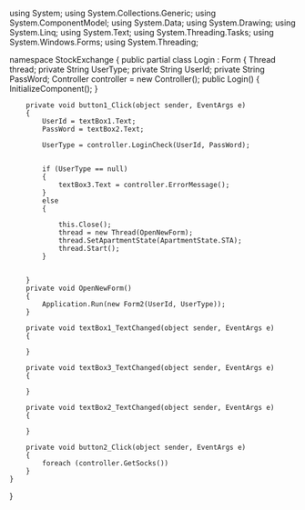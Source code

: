 using System;
using System.Collections.Generic;
using System.ComponentModel;
using System.Data;
using System.Drawing;
using System.Linq;
using System.Text;
using System.Threading.Tasks;
using System.Windows.Forms;
using System.Threading;

namespace StockExchange
{
    public partial class Login : Form
    {
        Thread thread;
        private String UserType;
        private String UserId;
        private String PassWord;
        Controller controller = new Controller();
        public Login()
        {
            InitializeComponent();
        }

        private void button1_Click(object sender, EventArgs e)
        {
            UserId = textBox1.Text;
            PassWord = textBox2.Text;
            
            UserType = controller.LoginCheck(UserId, PassWord);


            if (UserType == null) 
            {
                textBox3.Text = controller.ErrorMessage();
            }
            else
            {

                this.Close();
                thread = new Thread(OpenNewForm);
                thread.SetApartmentState(ApartmentState.STA);
                thread.Start();
            }


        }
        private void OpenNewForm()
        {
            Application.Run(new Form2(UserId, UserType));
        }

        private void textBox1_TextChanged(object sender, EventArgs e)
        {

        }

        private void textBox3_TextChanged(object sender, EventArgs e)
        {

        }

        private void textBox2_TextChanged(object sender, EventArgs e)
        {

        }

        private void button2_Click(object sender, EventArgs e)
        {
            foreach (controller.GetSocks())
        }
    }
}
